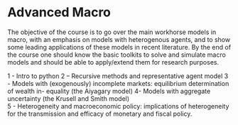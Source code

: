 # Advanced Macro

The objective of the course is to go over the main workhorse models in macro, with an emphasis on models with heterogenous agents, and to show some leading applications of these models in recent literature. By the end of the course one should know the basic toolkits to solve and simulate macro models and should be able to apply/extend them for research purposes. 


1 - Intro to python
2 – Recursive methods and representative agent model
3 - Models with (exogenously) incomplete markets: equilibrium determination of wealth in- equality (the Aiyagary model) 
4- Models with aggregate uncertainty (the Krusell and Smith model)  
5 - Heterogeneity and macroeconomic policy: implications of heterogeneity for the transmission and efficacy of monetary and fiscal policy. 


